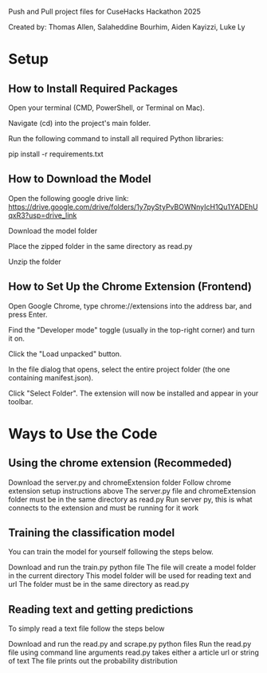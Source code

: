 Push and Pull project files for CuseHacks Hackathon 2025

Created by: Thomas Allen, Salaheddine Bourhim, Aiden Kayizzi, Luke Ly

# Setup

## How to Install Required Packages
Open your terminal (CMD, PowerShell, or Terminal on Mac).

Navigate (cd) into the project's main folder.

Run the following command to install all required Python libraries:

pip install -r requirements.txt

## How to Download the Model
Open the following google drive link: https://drive.google.com/drive/folders/1y7pyStyPvBOWNnyIcH1Qu1YADEhUqxR3?usp=drive_link

Download the model folder

Place the zipped folder in the same directory as read.py

Unzip the folder

## How to Set Up the Chrome Extension (Frontend)
Open Google Chrome, type chrome://extensions into the address bar, and press Enter.

Find the "Developer mode" toggle (usually in the top-right corner) and turn it on.

Click the "Load unpacked" button.

In the file dialog that opens, select the entire project folder (the one containing manifest.json).

Click "Select Folder". The extension will now be installed and appear in your toolbar.

# Ways to Use the Code
## Using the chrome extension (Recommeded)
Download the server.py and chromeExtension folder
Follow chrome extension setup instructions above
The server.py file and chromeExtension folder must be in the same directory as read.py
Run server py, this is what connects to the extension and must be running for it work

## Training the classification model
You can train the model for yourself following the steps below.

Download and run the train.py python file
The file will create a model folder in the current directory
This model folder will be used for reading text and url
The folder must be in the same directory as read.py

## Reading text and getting predictions
To simply read a text file follow the steps below

Download and run the read.py and scrape.py python files
Run the read.py file using command line arguments
read.py takes either a article url or string of text
The file prints out the probability distribution


  
